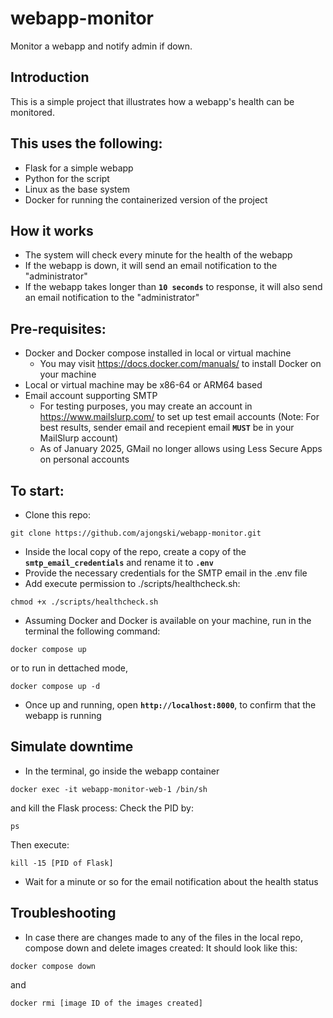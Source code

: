 # webapp-monitor
Monitor a webapp and notify admin if down.

## Introduction
This is a simple project that illustrates how a webapp's health can be monitored.

## This uses the following:
- Flask for a simple webapp
- Python for the script
- Linux as the base system
- Docker for running the containerized version of the project

## How it works
- The system will check every minute for the health of the webapp
- If the webapp is down, it will send an email notification to the "administrator"
- If the webapp takes longer than **`10 seconds`** to response, it will also send an email notification to the "administrator"

## Pre-requisites:
- Docker and Docker compose installed in local or virtual machine
  - You may visit https://docs.docker.com/manuals/ to install Docker on your machine
- Local or virtual machine may be x86-64 or ARM64 based
- Email account supporting SMTP
  - For testing purposes, you may create an account in https://www.mailslurp.com/ to set up test email accounts (Note: For best results, sender email and recepient email **`MUST`** be in your MailSlurp account)
  - As of January 2025, GMail no longer allows using Less Secure Apps on personal accounts

## To start:
- Clone this repo:
```
git clone https://github.com/ajongski/webapp-monitor.git
```
- Inside the local copy of the repo, create a copy of the **`smtp_email_credentials`** and rename it to **`.env`**
- Provide the necessary credentials for the SMTP email in the .env file
- Add execute permission to ./scripts/healthcheck.sh:
```
chmod +x ./scripts/healthcheck.sh
```  
- Assuming Docker and Docker is available on your machine, run in the terminal the following command:
```
docker compose up
```
or to run in dettached mode,
```
docker compose up -d
```
- Once up and running, open **`http://localhost:8000`**, to confirm that the webapp is running

## Simulate downtime
- In the terminal, go inside the webapp container
```
docker exec -it webapp-monitor-web-1 /bin/sh
```
and kill the Flask process:
Check the PID by:
```
ps
```
Then execute:
```
kill -15 [PID of Flask]
```
- Wait for a minute or so for the email notification about the health status

## Troubleshooting
- In case there are changes made to any of the files in the local repo, compose down and delete images created:
It should look like this:
```
docker compose down
```
and
```
docker rmi [image ID of the images created]
```
